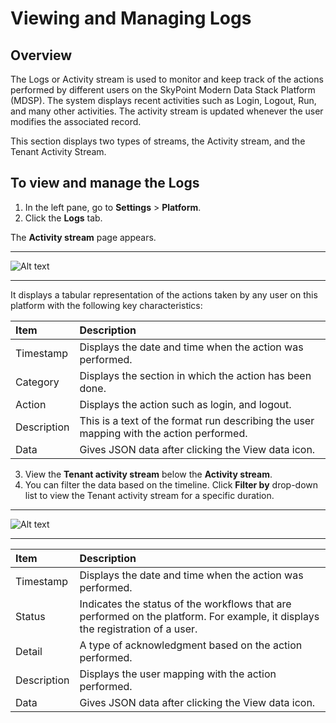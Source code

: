 # Viewing and Managing Logs

## Overview

The Logs or Activity stream is used to monitor and keep track of the actions performed by different users on the SkyPoint Modern Data Stack Platform (MDSP). The system displays recent activities such as Login, Logout, Run, and many other activities. The activity stream is updated whenever the user modifies the associated record.

This section displays two types of streams, the Activity stream, and the Tenant Activity Stream.

## To view and manage the Logs

1. In the left pane, go to **Settings** > **Platform**.
2. Click the **Logs** tab.

The **Activity stream** page appears.  

---

![Alt text](/doc_snippets/PlatformActivityStream.png)  

---

It displays a tabular representation of the actions taken by any user on this platform with the following key characteristics:

|Item|Description|
| :- | :- |
|Timestamp|Displays the date and time when the action was performed.|
|Category|Displays the section in which the action has been done.|
|Action|Displays the action such as login, and logout.|
|Description|This is a text of the format run describing the user mapping with the action performed.|
|Data|Gives JSON data after clicking the View data icon. |


3. View the **Tenant activity stream** below the **Activity stream**. 
4. You can filter the data based on the timeline. Click **Filter by** drop-down list to view the Tenant activity stream for a specific duration.  

---

![Alt text](/doc_snippets/PlatformTenantActivityStream.png)  

---

|Item|Description|
| :- | :- |
|Timestamp|Displays the date and time when the action was performed.|
|Status|Indicates the status of the workflows that are performed on the platform. For example, it displays the registration of a user.|
|Detail|A type of acknowledgment based on the action performed.|
|Description|Displays the user mapping with the action performed.|
|Data|Gives JSON data after clicking the View data icon.|